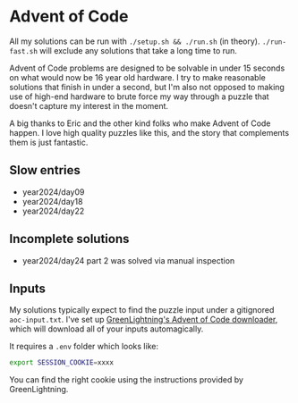 # Advent of Code

All my solutions can be run with `./setup.sh && ./run.sh` (in theory). `./run-fast.sh` will exclude any solutions that take a long time to run.

Advent of Code problems are designed to be solvable in under 15 seconds on what would now be 16 year old hardware. I try to make reasonable solutions that finish in under a second, but I'm also not opposed to making use of high-end hardware to brute force my way through a puzzle that doesn't capture my interest in the moment.

A big thanks to Eric and the other kind folks who make Advent of Code happen. I love high quality puzzles like this, and the story that complements them is just fantastic.

## Slow entries

-   year2024/day09
-   year2024/day18
-   year2024/day22

## Incomplete solutions

-   year2024/day24 part 2 was solved via manual inspection

## Inputs

My solutions typically expect to find the puzzle input under a gitignored `aoc-input.txt`. I've set up [GreenLightning's Advent of Code downloader](https://github.com/GreenLightning/advent-of-code-downloader), which will download all of your inputs automagically.

It requires a `.env` folder which looks like:

```sh
export SESSION_COOKIE=xxxx
```

You can find the right cookie using the instructions provided by GreenLightning.
